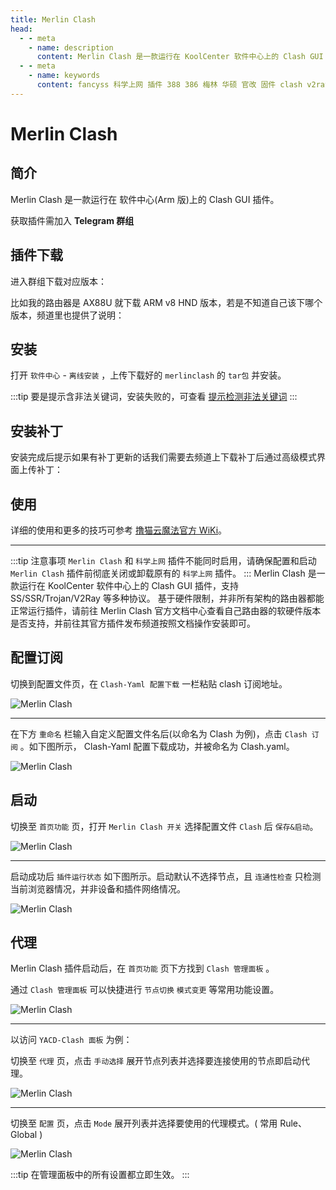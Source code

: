 ```yaml
---
title: Merlin Clash
head:
  - - meta
    - name: description
      content: Merlin Clash 是一款运行在 KoolCenter 软件中心上的 Clash GUI 插件，支持 SS/SSR/Trojan/V2Ray 等多种协议
  - - meta
    - name: keywords
      content: fancyss 科学上网 插件 388 386 梅林 华硕 官改 固件 clash v2ray trojan
---
```


# Merlin Clash

## 简介

Merlin Clash 是一款运行在 <Pill name="KoolCenter" link="https://www.koolcenter.com/" image="https://fw.koolcenter.com/theme/favicon.svg" alt="koolcenter icon" /> 软件中心(Arm 版)上的 Clash GUI 插件。

获取插件需加入 **Telegram 群组** <Pill name="撸猫云魔法" link="https://t.me/merlinclashcat" icon="logos:telegram" alt="telegram logo" />

## 插件下载

进入群组下载对应版本：

比如我的路由器是 AX88U 就下载 ARM v8 HND 版本，若是不知道自己该下哪个版本，频道里也提供了说明：

## 安装

打开 `软件中心` - `离线安装` ，上传下载好的 `merlinclash` 的 `tar包` 并安装。

:::tip
要是提示含非法关键词，安装失败的，可查看 [提示检测非法关键词](/asus/illegal-keywords)
:::

## 安装补丁

安装完成后提示如果有补丁更新的话我们需要去频道上下载补丁后通过高级模式界面上传补丁：

## 使用

详细的使用和更多的技巧可参考 [撸猫云魔法官方 WiKi](https://mcreadme.gitbook.io/mc/)。

---

:::tip 注意事项
`Merlin Clash` 和 `科学上网` 插件不能同时启用，请确保配置和启动 `Merlin Clash` 插件前彻底关闭或卸载原有的 `科学上网` 插件。
:::
Merlin Clash 是一款运行在 KoolCenter 软件中心上的 Clash GUI 插件，支持 SS/SSR/Trojan/V2Ray 等多种协议。
基于硬件限制，并非所有架构的路由器都能正常运行插件，请前往 Merlin Clash 官方文档中心查看自己路由器的软硬件版本是否支持，并前往其官方插件发布频道按照文档操作安装即可。

## 配置订阅

切换到配置文件页，在 `Clash-Yaml 配置下载` 一栏粘贴 clash 订阅地址。

![Merlin Clash](https://i.theojs.cn/docs/MerlinClash2.webp '配置订阅')

---

在下方 `重命名` 栏输入自定义配置文件名后(以命名为 Clash 为例)，点击 `Clash 订阅` 。如下图所示， Clash-Yaml 配置下载成功，并被命名为 Clash.yaml。

![Merlin Clash](https://i.theojs.cn/docs/MerlinClash3.webp '配置订阅')

## 启动

切换至 `首页功能` 页，打开 `Merlin Clash 开关` 选择配置文件 `Clash` 后 `保存&启动`。

![Merlin Clash](https://i.theojs.cn/docs/MerlinClash4.webp '保存&启动')

---

启动成功后 `插件运行状态` 如下图所示。启动默认不选择节点，且 `连通性检查` 只检测当前浏览器情况，并非设备和插件网络情况。

![Merlin Clash](https://i.theojs.cn/docs/MerlinClash5.webp '连通性检查')

## 代理

Merlin Clash 插件启动后，在 `首页功能` 页下方找到 `Clash 管理面板` 。

通过 `Clash 管理面板` 可以快捷进行 `节点切换` `模式变更` 等常用功能设置。

![Merlin Clash](https://i.theojs.cn/docs/MerlinClash6.webp 'Clash 管理面板')

---

以访问 `YACD-Clash 面板` 为例：

切换至 `代理` 页，点击 `手动选择` 展开节点列表并选择要连接使用的节点即启动代理。

![Merlin Clash](https://i.theojs.cn/docs/MerlinClash7.webp 'YACD-Clash 面板')

---

切换至 `配置` 页，点击 `Mode` 展开列表并选择要使用的代理模式。( 常用 Rule、Global )

![Merlin Clash](https://i.theojs.cn/docs/MerlinClash8.webp '代理模式')

:::tip
在管理面板中的所有设置都立即生效。
:::
